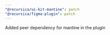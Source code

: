 ```yaml
---
"@recursica/ui-kit-mantine": patch
"@recursica/figma-plugin": patch
---
```


Added peer dependency for mantine in the plugin
